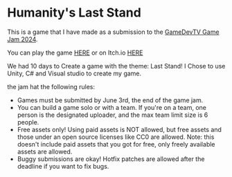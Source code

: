 # Humanity's Last Stand

This is a game that I have made as a submission to the [GameDevTV Game Jam 2024](https://itch.io/jam/gamedevtv-jam-2024).

You can play the game [HERE](https://piet-de-leeuw.github.io/Humanitys-Last-Stand/)
or on Itch.io [HERE](https://kolibrie.itch.io/humanitys-last-stand)

We had 10 days to Create a game with the theme: Last Stand! 
I Chose to use Unity, C# and Visual studio to create my game. 

the jam hat the following rules:
- Games must be submitted by June 3rd, the end of the game jam.
- You can build a game solo or with a team. If you're on a team, one person is the designated uploader, and the max team limit size is 6 people.
- Free assets only! Using paid assets is NOT allowed, but free assets and those under an open source licenses like CC0 are allowed. Note: this doesn't include paid assets that you got for free, only freely available assets are allowed.
- Buggy submissions are okay! Hotfix patches are allowed after the deadline if you want to fix bugs. 

